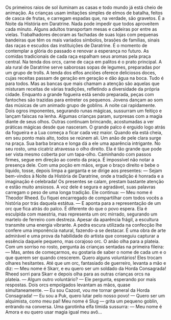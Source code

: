 Os primeiros raios de sol iluminam as casas e todo mundo já está cheio de animação. As crianças usam imitações simples de elmos de batalha, feitos de casca de frutas, e carregam espadas que, na verdade, são gravetos. É a Noite da História em Daratrine.
Nada pode impedir que todos aproveitem cada minuto. Alguns adultos transportam mesas e cadeiras por entre as vielas. Trabalhadores decoram as fachadas de suas lojas com pequenas bandeiras que têm os mais variados símbolos, brasões de famílias, sinais das raças e escudos das instituições de Daratrine. É o momento de contemplar a glória do passado e renovar a esperança no futuro.
As comidas tradicionais de cada raça espalham seus aromas pela praça central. Na tenda dos orcs, carne de caça em palitos é o prato principal. A ala rural de Daratrine serve saborosas sopas de legumes, preparadas por um grupo de trolls. A tenda dos elfos anciões oferece deliciosos doces, cujas receitas passam de geração em geração e dão água na boca. Tudo é para todos. Mas as bancas que mais chamam a atenção são aquelas que misturam receitas de várias tradições, refletindo a diversidade da própria cidade.
Enquanto a grande fogueira está sendo preparada, peças com fantoches são trazidas para entreter os pequenos. Jovens dançam ao som das músicas de um animado grupo de goblins. A noite cai rapidamente. Dois ogros imponentes, segurando runas mágicas, sussurram um feitiço e lançam faíscas na lenha. Algumas crianças param, surpresas com a magia diante de seus olhos. Outras continuam brincando, acostumadas a ver práticas mágicas desde que nasceram.
O grande palco é erguido logo atrás da fogueira e a Lua começa a ficar cada vez maior. Quando ela está cheia, em seu ponto mais alto, todos se reúnem ali.
Um anão de pele clara surge na praça. Sua barba branca e longa dá a ele uma aparência intrigante. No seu rosto, uma cicatriz atravessa o olho direito. Ela é tão grande que pode ser vista mesmo coberta por um tapa-olho. Caminhando com passos firmes, segue em direção ao coreto da praça. É impossível não notar a presença dele. Com uma poção em mãos, ergue o braço direito e bebe o líquido, tosse, depois limpa a garganta e se dirige aos presentes:
— Sejam bem-vindos à Noite da História de Daratrine, onde a tradição é honrada e a imaginação é celebrada!
Os presentes se calam, prestam bastante atenção e estão muito ansiosos. A voz dele é segura e agradável, suas palavras carregam o peso de uma longa tradição. Ele continua:
— Meu nome é Theodor Rheed. Eu fiquei encarregado de compartilhar com todos vocês a história por trás daquela estátua. — E aponta para a representação de um orc que fica atrás do palco.
É diferente do que o povo espera. Ela é esculpida com maestria, mas representa um orc mirrado, segurando um martelo de ferreiro com destreza. Apesar da aparência frágil, a escultura transmite uma energia vibrante. A pedra escura utilizada na confecção lhe confere uma imponência natural, fazendo-a se destacar. É uma obra de arte admirável e uma prova da habilidade do artista que conseguiu capturar a essência daquele pequeno, mas corajoso orc.
O anão olha para a plateia. Com um sorriso no rosto, pergunta às crianças sentadas na primeira fileira:
— Mas, antes de começarmos, eu gostaria de saber o nome de cada um e o que querem ser quando crescerem. Quero alguns voluntários!
Eles trocam olhares hesitantes. Até que um orc, fantasiado de guerreiro, levanta a mão e diz:
— Meu nome é Skarr, e eu quero ser um soldado da Horda Consagrada!
Rheed sorri para Skarr e depois olha para as outras crianças orcs na plateia.
— Algum outro voluntário? — Ele pergunta, esperando por mais respostas.
Dois orcs empolgados levantam as mãos, quase simultaneamente.
— Eu sou Cazost, vou me tornar general da Horda Consagrada!
— Eu sou a Puk, quero lutar pelo nosso povo!
— Quero ser um alquimista, como meu pai! Meu nome é Slug — grita um pequeno goblin, entrando na conversa.
Uma garotinha elfa tímida sussurra:
— Meu nome é Amora e eu quero usar magia igual meu avô...